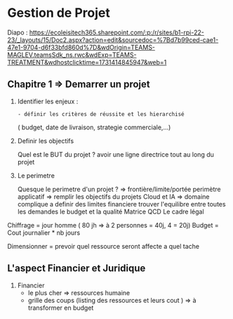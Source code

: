 # Gestion de Projet

Diapo : https://ecoleisitech365.sharepoint.com/:p:/r/sites/b1-rpi-22-23/_layouts/15/Doc2.aspx?action=edit&sourcedoc=%7Bd7b99ced-cae1-47e1-9704-d6f33bfd860d%7D&wdOrigin=TEAMS-MAGLEV.teamsSdk_ns.rwc&wdExp=TEAMS-TREATMENT&wdhostclicktime=1731414845947&web=1

## Chapitre 1 => Demarrer un projet

1.  Identifier les enjeux :

        - définir les critères de réussite et les hierarchisé

    ( budget, date de livraison, strategie commerciale,...)

2.  Definir les objectifs

    Quel est le BUT du projet ? avoir une ligne directrice tout au long du projet

3.  Le perimetre

    Quesque le perimetre d'un projet ? => frontière/limite/portée
    perimètre applicatif => remplir les objectifs du projets
    Cloud et IA => domaine complique a definir des limites financiere
    trouver l'equilibre entre toutes les demandes le budget et la qualité
    Matrice QCD
    Le cadre légal

Chiffrage = jour homme ( 80 jh => à 2 personnes = 40j, 4 = 20j)
Budget = Cout journalier \* nb jours

Dimensionner = prevoir quel ressource seront affecte a quel tache

## L'aspect Financier et Juridique

1. Financier
   - le plus cher => ressources humaine
   - grille des coups (listing des ressources et leurs cout ) => à transformer en budget
